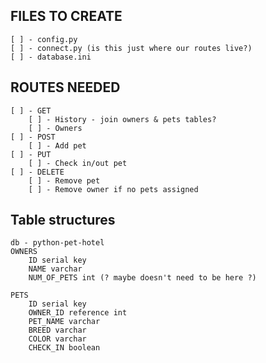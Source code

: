 ## FILES TO CREATE
    [ ] - config.py
    [ ] - connect.py (is this just where our routes live?)
    [ ] - database.ini

## ROUTES NEEDED
    [ ] - GET
        [ ] - History - join owners & pets tables?
        [ ] - Owners
    [ ] - POST
        [ ] - Add pet
    [ ] - PUT
        [ ] - Check in/out pet
    [ ] - DELETE
        [ ] - Remove pet
        [ ] - Remove owner if no pets assigned

## Table structures
    db - python-pet-hotel
    OWNERS
        ID serial key
        NAME varchar
        NUM_OF_PETS int (? maybe doesn't need to be here ?)

    PETS
        ID serial key
        OWNER_ID reference int
        PET_NAME varchar
        BREED varchar
        COLOR varchar
        CHECK_IN boolean